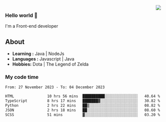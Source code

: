 <img align='right' src="https://github-readme-stats.vercel.app/api?username=jumodada&show_icons=true&theme=vue">

### Hello world 👋

I'm a Front-end developer 
    
## About
-  **Learning :** Java | NodeJs
-  **Languages :** Javascript | Java
-  **Hobbies:** Dota | The Legend of Zelda

### My code time

<!--START_SECTION:waka-->

```txt
From: 27 November 2023 - To: 04 December 2023

HTML               10 hrs 56 mins  ██████████░░░░░░░░░░░░░░░   40.64 %
TypeScript         8 hrs 17 mins   ███████▓░░░░░░░░░░░░░░░░░   30.82 %
Python             2 hrs 22 mins   ██▒░░░░░░░░░░░░░░░░░░░░░░   08.82 %
JSON               2 hrs 18 mins   ██░░░░░░░░░░░░░░░░░░░░░░░   08.60 %
SCSS               51 mins         ▓░░░░░░░░░░░░░░░░░░░░░░░░   03.20 %
```

<!--END_SECTION:waka-->
